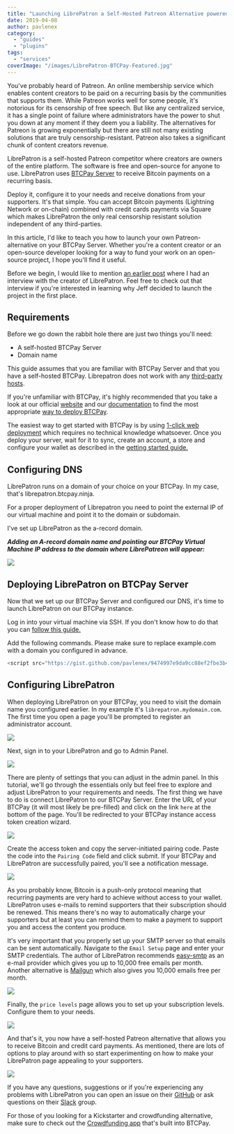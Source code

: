 ```yaml
---
title: "Launching LibrePatron a Self-Hosted Patreon Alternative powered by Bitcoin"
date: 2019-04-08
author: pavlenex
category:
  - "guides"
  - "plugins"
tags:
  - "services"
coverImage: "/images/LibrePatron-BTCPay-Featured.jpg"
---
```


You've probably heard of Patreon. An online membership service which enables content creators to be paid on a recurring basis by the communities that supports them. While Patreon works well for some people, it's notorious for its censorship of free speech. But like any centralized service, it has a single point of failure where administrators have the power to shut you down at any moment if they deem you a liability. The alternatives for Patreon is growing exponentially but there are still not many existing solutions that are truly censorship-resistant. Patreon also takes a significant chunk of content creators revenue.

LibrePatron is a self-hosted Patreon competitor where creators are owners of the entire platform. The software is free and open-source for anyone to use. LibrePatron uses [BTCPay Server](https://btcpayserver.org) to receive Bitcoin payments on a recurring basis.

Deploy it, configure it to your needs and receive donations from your supporters. It's that simple. You can accept Bitcoin payments (Lightning Network or on-chain) combined with credit cards payments via Square which makes LibrePatron the only real censorship resistant solution independent of any third-parties.

In this article, I'd like to teach you how to launch your own Patreon-alternative on your BTCPay Server. Whether you're a content creator or an open-source developer looking for a way to fund your work on an open-source project, I hope you'll find it useful.

Before we begin, I would like to mention [an earlier post](https://blog.btcpayserver.org/interview-with-jeff-vandrew-jr/) where I had an interview with the creator of LibrePatron. Feel free to check out that interview if you're interested in learning why Jeff decided to launch the project in the first place.

## Requirements

Before we go down the rabbit hole there are just two things you'll need:

- A self-hosted BTCPay Server
- Domain name

This guide assumes that you are familiar with BTCPay Server and that you have a self-hosted BTCPay. Librepatron does not work with any [third-party hosts](https://docs.btcpayserver.org/deployment/thirdpartyhosting).

If you're unfamiliar with BTCPay, it's highly recommended that you take a look at our official [website](https://btcpayserver.org) and our [documentation](https://docs.btcpayserver.org/) to find the most appropriate [way to deploy BTCPay](https://docs.btcpayserver.org/deployment/deployment).

The easiest way to get started with BTCPay is by using [1-click web deployment](https://docs.btcpayserver.org/deployment/deployment) which requires no technical knowledge whatsoever. Once you deploy your server, wait for it to sync, create an account, a store and configure your wallet as described in the [getting started guide.](https://docs.btcpayserver.org/btcpay-basics/gettingstarted)

## Configuring DNS

LibrePatron runs on a domain of your choice on your BTCPay. In my case, that's librepatron.btcpay.ninja.

For a proper deployment of Librepatron you need to point the external IP of our virtual machine and point it to the domain or subdomain.

I've set up LibrePatron as the a-record domain.

***Adding an A-record domain name and pointing our BTCPay Virtual Machine IP address to the domain where LibrePatreon will appear:***

![](/images/Screen-Shot-2019-04-02-at-17.17.57.png)

## Deploying LibrePatron on BTCPay Server

Now that we set up our BTCPay Server and configured our DNS, it's time to launch LibrePatron on our BTCPay instance.

Log in into your virtual machine via SSH. If you don't know how to do that you can [follow this guide.](https://github.com/JeffVandrewJr/patron/blob/master/SSH.md)

Add the following commands. Please make sure to replace example.com with a domain you configured in advance.

```js
<script src="https://gist.github.com/pavlenex/9474997e9da9cc88ef2fbe3b494d8697.js"></script>
```

## Configuring LibrePatron

When deploying LibrePatron on your BTCPay, you need to visit the domain name you configured earlier. In my example it's `librepatron.mydomain.com`. The first time you open a page you'll be prompted to register an administrator account.

![](/images/LibrePatreon-Admin-Setup.png)

Next, sign in to your LibrePatron and go to Admin Panel.

![](/images/LibrePatreon-Admin-Setup2.png)

There are plenty of settings that you can adjust in the admin panel. In this tutorial, we'll go through the essentials only but feel free to explore and adjust LibrePatron to your requirements and needs. The first thing we have to do is connect LibrePatron to our BTCPay Server. Enter the URL of your BTCPay (it will most likely be pre-filled) and click on the link `here` at the bottom of the page. You'll be redirected to your BTCPay instance access token creation wizard.

![](/images/Configuring-BTCPay-Server-LibrePatreon.png)

Create the access token and copy the server-initiated pairing code. Paste the code into the `Pairing Code` field and click submit. If your BTCPay and LibrePatron are successfully paired, you'll see a notification message.

![](/images/Pairing-BTCPay.png)

As you probably know, Bitcoin is a push-only protocol meaning that recurring payments are very hard to achieve without access to your wallet. LibrePatron uses e-mails to remind supporters that their subscription should be renewed. This means there's no way to automatically charge your supporters but at least you can remind them to make a payment to support you and access the content you produce.

It's very important that you properly set up your SMTP server so that emails can be sent automatically. Navigate to the `Email Setup` page and enter your SMTP credentials. The author of LibrePatron recommends [easy-smtp](https://reachmail.com/solutions/email-relay/) as an e-mail provider which gives you up to 10,000 free emails per month. Another alternative is [Mailgun](https://www.mailgun.com) which also gives you 10,000 emails free per month.

![](/images/Configuring-E-mail-LibrePatron.png)

Finally, the `price levels` page allows you to set up your subscription levels. Configure them to your needs.

![](/images/LibrePatron-Pricing-Setup.png)

And that's it, you now have a self-hosted Patreon alternative that allows you to receive Bitcoin and credit card payments. As mentioned, there are lots of options to play around with so start experimenting on how to make your LibrePatron page appealing to your supporters.

![](/images/Screen-Shot-2019-04-02-at-17.59.17-1024x519.png)

If you have any questions, suggestions or if you're experiencing any problems with LibrePatron you can open an issue on their [GitHub](https://github.com/JeffVandrewJr/patron/issues) or ask questions on their [Slack](https://librepatron.slack.com/join/shared_invite/enQtNTE0OTA3MjM2NDAyLTU4NDcyZGJiODBlYTA3OGMzZGQ2MjMxMTQxZWYzYmIzMDE4ZjM4OGQ0YjY3MjMzYjhiMTY0Yzc1ZDhhNzNjNjk) group.

For those of you looking for a Kickstarter and crowdfunding alternative, make sure to check out the [Crowdfunding app](https://www.youtube.com/watch?v=tFbfyneDj88&) that's built into BTCPay.
